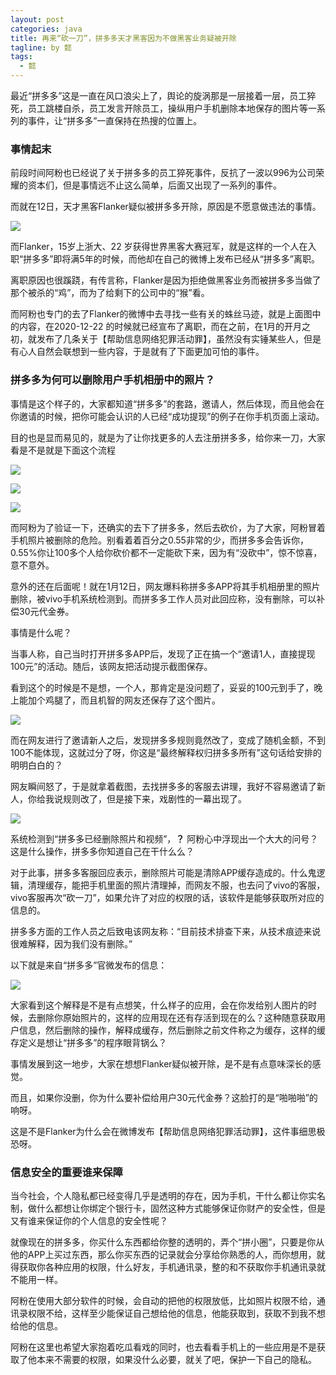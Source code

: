 ```yaml
---
layout: post
categories: java
title: 再来“砍一刀”，拼多多天才黑客因为不做黑客业务疑被开除
tagline: by 懿
tags: 
  - 懿
---
```

最近“拼多多”这是一直在风口浪尖上了，舆论的旋涡那是一层接着一层，员工猝死，员工跳楼自杀，员工发言开除员工，操纵用户手机删除本地保存的图片等一系列的事件，让“拼多多”一直保持在热搜的位置上。
<!--more-->

### 事情起末

前段时间阿粉也已经说了关于拼多多的员工猝死事件，反抗了一波以996为公司荣耀的资本们，但是事情远不止这么简单，后面又出现了一系列的事件。

而就在12日，天才黑客Flanker疑似被拼多多开除，原因是不愿意做违法的事情。

![](http://www.justdojava.com/assets/images/2019/java/image_yi/2020/01-14/1.png)

而Flanker，15岁上浙大、22 岁获得世界黑客大赛冠军，就是这样的一个人在入职“拼多多”即将满5年的时候，而他却在自己的微博上发布已经从“拼多多”离职。

离职原因也很蹊跷，有传言称，Flanker是因为拒绝做黑客业务而被拼多多当做了那个被杀的“鸡”，而为了给剩下的公司中的“猴”看。

而阿粉也专门的去了Flanker的微博中去寻找一些有关的蛛丝马迹，就是上面图中的内容，在2020-12-22 的时候就已经宣布了离职，而在之前，在1月的开月之初，就发布了几条关于【帮助信息网络犯罪活动罪】，虽然没有实锤某些人，但是有心人自然会联想到一些内容，于是就有了下面更加可怕的事件。

### 拼多多为何可以删除用户手机相册中的照片？

事情是这个样子的，大家都知道“拼多多”的套路，邀请人，然后体现，而且他会在你邀请的时候，把你可能会认识的人已经“成功提现”的例子在你手机页面上滚动。

目的也是显而易见的，就是为了让你找更多的人去注册拼多多，给你来一刀，大家看是不是就是下面这个流程

![](http://www.justdojava.com/assets/images/2019/java/image_yi/2020/01-14/3.jpg)

![](http://www.justdojava.com/assets/images/2019/java/image_yi/2020/01-14/4.jpg)

![](http://www.justdojava.com/assets/images/2019/java/image_yi/2020/01-14/5.jpg)

而阿粉为了验证一下，还确实的去下了拼多多，然后去砍价，为了大家，阿粉冒着手机照片被删除的危险。别看着着百分之0.55非常的少，而拼多多会告诉你，0.55%你让100多个人给你砍价都不一定能砍下来，因为有“没砍中”，惊不惊喜，意不意外。

意外的还在后面呢！就在1月12日，网友爆料称拼多多APP将其手机相册里的照片删除，被vivo手机系统检测到。而拼多多工作人员对此回应称，没有删除，可以补偿30元代金券。

事情是什么呢？

当事人称，自己当时打开拼多多APP后，发现了正在搞一个“邀请1人，直接提现100元”的活动。随后，该网友把活动提示截图保存。

看到这个的时候是不是想，一个人，那肯定是没问题了，妥妥的100元到手了，晚上能加个鸡腿了，而且机智的网友还保存了这个图片。

![](http://www.justdojava.com/assets/images/2019/java/image_yi/2020/01-14/6.png)

而在网友进行了邀请新人之后，发现拼多多规则竟然改了，变成了随机金额，不到100不能体现，这就过分了呀，你这是“最终解释权归拼多多所有”这句话给安排的明明白白的？

网友瞬间怒了，于是就拿着截图，去找拼多多的客服去讲理，我好不容易邀请了新人，你给我说规则改了，但是接下来，戏剧性的一幕出现了。

![](http://www.justdojava.com/assets/images/2019/java/image_yi/2020/01-14/7.png)

系统检测到“拼多多已经删除照片和视频”，**？** 阿粉心中浮现出一个大大的问号？这是什么操作，拼多多你知道自己在干什么么？

对于此事，拼多多客服回应表示，删除照片可能是清除APP缓存造成的。什么鬼逻辑，清理缓存，能把手机里面的照片清理掉，而网友不服，也去问了vivo的客服，vivo客服再次“砍一刀”，如果允许了对应的权限的话，该软件是能够获取所对应的信息的。

拼多多方面的工作人员之后致电该网友称：“目前技术排查下来，从技术痕迹来说很难解释，因为我们没有删除。”

以下就是来自“拼多多”官微发布的信息：

![](http://www.justdojava.com/assets/images/2019/java/image_yi/2020/01-14/8.jpg)

大家看到这个解释是不是有点想笑，什么样子的应用，会在你发给别人图片的时候，去删除你原始照片的，这样的应用现在还有存活到现在的么？这种随意获取用户信息，然后删除的操作，解释成缓存，然后删除之前文件称之为缓存，这样的缓存定义是想让“拼多多”的程序眼背锅么？

事情发展到这一地步，大家在想想Flanker疑似被开除，是不是有点意味深长的感觉。

而且，如果你没删，你为什么要补偿给用户30元代金券？这脸打的是“啪啪啪”的响呀。

这是不是Flanker为什么会在微博发布【帮助信息网络犯罪活动罪】，这件事细思极恐呀。

### 信息安全的重要谁来保障

当今社会，个人隐私都已经变得几乎是透明的存在，因为手机，干什么都让你实名制，做什么都想让你绑定个银行卡，固然这种方式能够保证你财产的安全性，但是又有谁来保证你的个人信息的安全性呢？

就像现在的拼多多，你买什么东西都给你整的透明的，弄个“拼小圈”，只要是你从他的APP上买过东西，那么你买东西的记录就会分享给你熟悉的人，而你想用，就得获取你各种应用的权限，什么好友，手机通讯录，整的和不获取你手机通讯录就不能用一样。

阿粉在使用大部分软件的时候，会自动的把他的权限放低，比如照片权限不给，通讯录权限不给，这样至少能保证自己想给他的信息，他能获取到，获取不到我不想给他的信息。

阿粉在这里也希望大家抱着吃瓜看戏的同时，也去看看手机上的一些应用是不是获取了他本来不需要的权限，如果没什么必要，就关了吧，保护一下自己的隐私。

